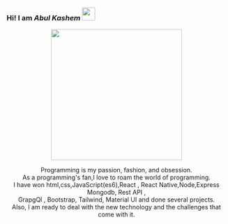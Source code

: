 ### Hi!  I am _**Abul Kashem**_   <img src="https://camo.githubusercontent.com/e8e7b06ecf583bc040eb60e44eb5b8e0ecc5421320a92929ce21522dbc34c891/68747470733a2f2f6d656469612e67697068792e636f6d2f6d656469612f6876524a434c467a6361737252346961377a2f67697068792e676966" width="30" height="30" >

<p align="center">
<img src="https://user-images.githubusercontent.com/22797857/90096358-dba16400-dd54-11ea-8e44-e181ada72661.gif" width="300" height="300" align="center">
</p>

<p align="center">Programming is my passion, fashion, and obsession. <br>  As a programming's fan,I love to roam the world of programming.<br/> I have won html,css,JavaScript(es6),React , React Native,Node,Express Mongodb, Rest API  ,  <br> GrapgQl ,  Bootstrap, Tailwind, Material UI and done several projects. <br>  Also, I am ready to deal with the new  technology and the challenges that come with it. </p><br/>
